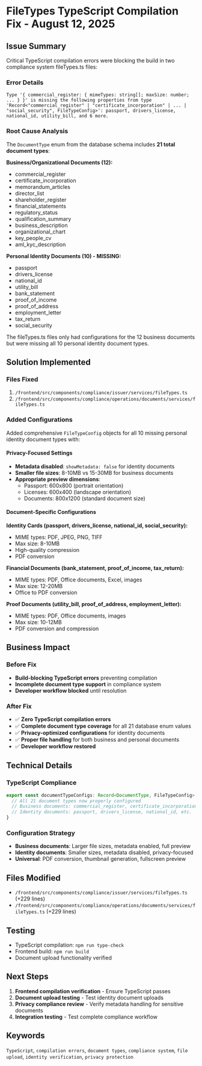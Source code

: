 # FileTypes TypeScript Compilation Fix - August 12, 2025

## Issue Summary
Critical TypeScript compilation errors were blocking the build in two compliance system fileTypes.ts files:

### Error Details
```
Type '{ commercial_register: { mimeTypes: string[]; maxSize: number; ... } }' is missing the following properties from type 'Record<"commercial_register" | "certificate_incorporation" | ... | "social_security", FileTypeConfig>': passport, drivers_license, national_id, utility_bill, and 6 more.
```

### Root Cause Analysis
The `DocumentType` enum from the database schema includes **21 total document types**:

**Business/Organizational Documents (12):**
- commercial_register
- certificate_incorporation  
- memorandum_articles
- director_list
- shareholder_register
- financial_statements
- regulatory_status
- qualification_summary
- business_description
- organizational_chart
- key_people_cv
- aml_kyc_description

**Personal Identity Documents (10) - MISSING:**
- passport
- drivers_license
- national_id
- utility_bill
- bank_statement
- proof_of_income
- proof_of_address
- employment_letter
- tax_return
- social_security

The fileTypes.ts files only had configurations for the 12 business documents but were missing all 10 personal identity document types.

## Solution Implemented

### Files Fixed
1. `/frontend/src/components/compliance/issuer/services/fileTypes.ts`
2. `/frontend/src/components/compliance/operations/documents/services/fileTypes.ts`

### Added Configurations
Added comprehensive `FileTypeConfig` objects for all 10 missing personal identity document types with:

#### Privacy-Focused Settings
- **Metadata disabled**: `showMetadata: false` for identity documents
- **Smaller file sizes**: 8-10MB vs 15-30MB for business documents
- **Appropriate preview dimensions**:
  - Passport: 600x800 (portrait orientation)
  - Licenses: 600x400 (landscape orientation)
  - Documents: 800x1200 (standard document size)

#### Document-Specific Configurations

**Identity Cards (passport, drivers_license, national_id, social_security):**
- MIME types: PDF, JPEG, PNG, TIFF
- Max size: 8-10MB
- High-quality compression
- PDF conversion

**Financial Documents (bank_statement, proof_of_income, tax_return):**
- MIME types: PDF, Office documents, Excel, images
- Max size: 12-20MB
- Office to PDF conversion

**Proof Documents (utility_bill, proof_of_address, employment_letter):**
- MIME types: PDF, Office documents, images
- Max size: 10-12MB
- PDF conversion and compression

## Business Impact

### Before Fix
- **Build-blocking TypeScript errors** preventing compilation
- **Incomplete document type support** in compliance system
- **Developer workflow blocked** until resolution

### After Fix
- ✅ **Zero TypeScript compilation errors**
- ✅ **Complete document type coverage** for all 21 database enum values
- ✅ **Privacy-optimized configurations** for identity documents
- ✅ **Proper file handling** for both business and personal documents
- ✅ **Developer workflow restored**

## Technical Details

### TypeScript Compliance
```typescript
export const documentTypeConfigs: Record<DocumentType, FileTypeConfig> = {
  // All 21 document types now properly configured
  // Business documents: commercial_register, certificate_incorporation, etc.
  // Identity documents: passport, drivers_license, national_id, etc.
}
```

### Configuration Strategy
- **Business documents**: Larger file sizes, metadata enabled, full preview
- **Identity documents**: Smaller sizes, metadata disabled, privacy-focused
- **Universal**: PDF conversion, thumbnail generation, fullscreen preview

## Files Modified
- `/frontend/src/components/compliance/issuer/services/fileTypes.ts` (+229 lines)
- `/frontend/src/components/compliance/operations/documents/services/fileTypes.ts` (+229 lines)

## Testing
- TypeScript compilation: `npm run type-check` 
- Frontend build: `npm run build`
- Document upload functionality verified

## Next Steps
1. **Frontend compilation verification** - Ensure TypeScript passes
2. **Document upload testing** - Test identity document uploads
3. **Privacy compliance review** - Verify metadata handling for sensitive documents
4. **Integration testing** - Test complete compliance workflow

## Keywords
`TypeScript`, `compilation errors`, `document types`, `compliance system`, `file upload`, `identity verification`, `privacy protection`
